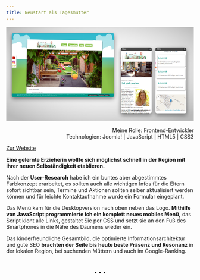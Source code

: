```yaml
---
title: Neustart als Tagesmutter
---
```


![Website Kita Löwenzahn](../images/Website_Kita_Loew_web1.jpg)

<div  style="text-align: right">Meine Rolle: Frontend-Entwickler</div>
<div style="text-align: right">Technologien: Joomla! | JavaScript | HTML5 | CSS3</div>

[Zur Website](https://xn--kindertagespflege-lwenzahn-uvc.de/index.php)

**Eine gelernte Erzieherin wollte sich möglichst schnell in der Region mit ihrer neuen Selbständigkeit etablieren.**

Nach der **User-Research** habe ich ein buntes aber abgestimmtes Farbkonzept erarbeitet, es sollten auch alle wichtigen Infos für die Eltern sofort sichtbar sein, Termine und Aktionen sollten selber aktualisiert werden können und für leichte Kontaktaufnahme wurde ein Formular eingeplant.

Das Menü kam für die Desktopversion nach oben neben das Logo. **Mithilfe von JavaScript programmierte ich ein komplett neues mobiles Menü,** das Script klont alle Links, gestaltet Sie per CSS und setzt sie an den Fuß des Smartphones in die Nähe des Daumens wieder ein.

Das kinderfreundliche Gesamtbild, die optimierte Informationsarchitektur und gute SEO **brachten der Seite bis heute beste Präsenz und Resonanz** in der lokalen Region, bei suchenden Müttern und auch im Google-Ranking.

<p style="text-align: center;margin-top: 40px;">&bull; &bull; &bull;</p>
